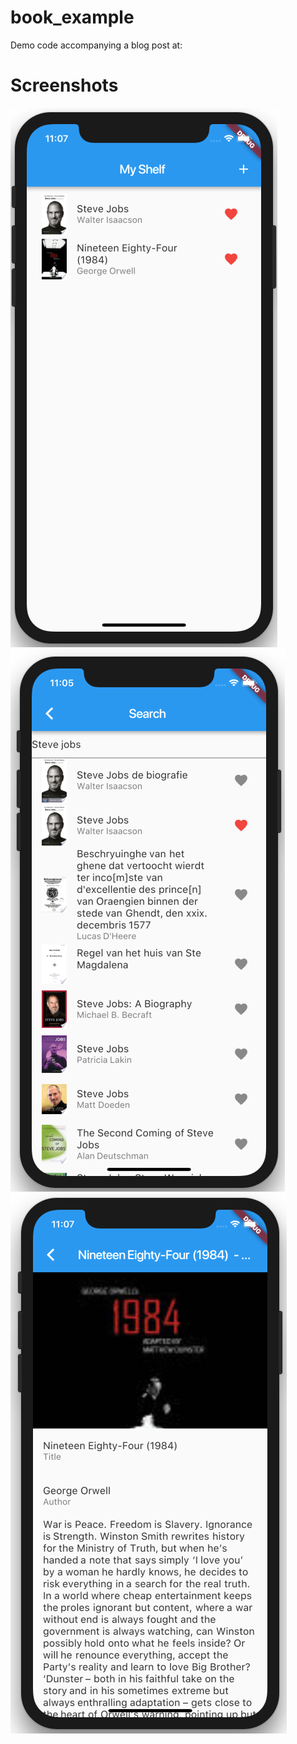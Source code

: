 # book_example

Demo code accompanying a blog post at:

# Screenshots

![Search Screen](screenshots/shelf.png)
![Search Screen](screenshots/search.png)
![Book Screen](screenshots/book.png)
